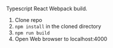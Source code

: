 Typescript React Webpack build.
1. Clone repo
2. `npm install` in the cloned directory
3. `npm run build`
4. Open Web browser to localhost:4000 
